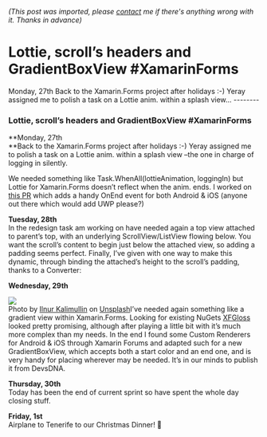 *(This post was imported, please [contact](#/contact) me if there's anything wrong with it. Thanks in advance)*

# Lottie, scroll’s headers and GradientBoxView #XamarinForms

   Monday, 27th Back to the Xamarin.Forms project after holidays :-) Yeray assigned me to polish a task on a Lottie anim. within a splash view…   --------
  
### Lottie, scroll’s headers and GradientBoxView #XamarinForms

**Monday, 27th  
**Back to the Xamarin.Forms project after holidays :-) Yeray assigned me to polish a task on a Lottie anim. within a splash view –the one in charge of logging in silently.

We needed something like Task.WhenAll(lottieAnimation, loggingIn) but Lottie for Xamarin.Forms doesn’t reflect when the anim. ends. I worked on [this PR](https://github.com/martijn00/LottieXamarin/pull/114) which adds a handy OnEnd event for both Android & iOS (anyone out there which would add UWP please?)

**Tuesday, 28th**  
In the redesign task am working on have needed again a top view attached to parent’s top, with an underlying ScrollView/ListView flowing below. You want the scroll’s content to begin just below the attached view, so adding a padding seems perfect. Finally, I’ve given with one way to make this dynamic, through binding the attached’s height to the scroll’s padding, thanks to a Converter:

**Wednesday, 29th**

![](https://cdn-images-1.medium.com/max/800/1*1vbZ5v_Lhx5srfzqs8qF0w.jpeg)  
Photo by [Ilnur Kalimullin](https://unsplash.com/photos/kP1AxmCyEXM?utm_source=unsplash&amp;utm_medium=referral&amp;utm_content=creditCopyText) on [Unsplash](https://unsplash.com/?utm_source=unsplash&amp;utm_medium=referral&amp;utm_content=creditCopyText)I’ve needed again something like a gradient view within Xamarin.Forms. Looking for existing NuGets [XFGloss](https://github.com/tbaggett/xfgloss) looked pretty promising, although after playing a little bit with it’s much more complex than my needs. In the end I found some Custom Renderers for Android & iOS through Xamarin Forums and adapted such for a new GradientBoxView, which accepts both a start color and an end one, and is very handy for placing wherever may be needed. It’s in our minds to publish it from DevsDNA.

**Thursday, 30th**  
Today has been the end of current sprint so have spent the whole day closing stuff.

**Friday, 1st**  
Airplane to Tenerife to our Christmas Dinner! 🎉